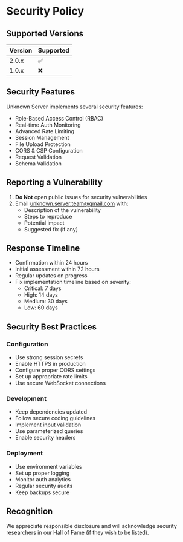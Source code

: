 # Security Policy

## Supported Versions

| Version | Supported          |
| ------- | ------------------ |
| 2.0.x   | :white_check_mark: |
| 1.0.x   | :x:                |

## Security Features

Unknown Server implements several security features:

- Role-Based Access Control (RBAC)
- Real-time Auth Monitoring
- Advanced Rate Limiting
- Session Management
- File Upload Protection
- CORS & CSP Configuration
- Request Validation
- Schema Validation

## Reporting a Vulnerability

1. **Do Not** open public issues for security vulnerabilities
2. Email unknown.server.team@gmail.com with:
   - Description of the vulnerability
   - Steps to reproduce
   - Potential impact
   - Suggested fix (if any)

## Response Timeline

- Confirmation within 24 hours
- Initial assessment within 72 hours
- Regular updates on progress
- Fix implementation timeline based on severity:
  - Critical: 7 days
  - High: 14 days
  - Medium: 30 days
  - Low: 60 days

## Security Best Practices

### Configuration
- Use strong session secrets
- Enable HTTPS in production
- Configure proper CORS settings
- Set up appropriate rate limits
- Use secure WebSocket connections

### Development
- Keep dependencies updated
- Follow secure coding guidelines
- Implement input validation
- Use parameterized queries
- Enable security headers

### Deployment
- Use environment variables
- Set up proper logging
- Monitor auth analytics
- Regular security audits
- Keep backups secure

## Recognition

We appreciate responsible disclosure and will acknowledge security researchers in our Hall of Fame (if they wish to be listed).